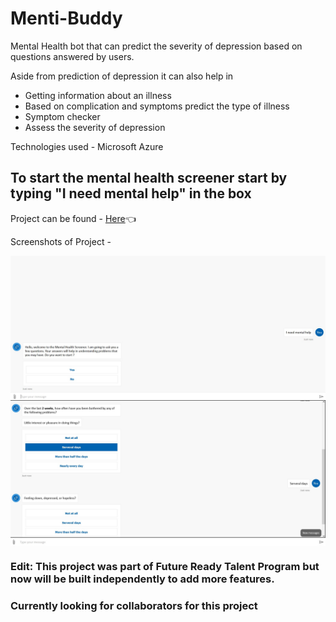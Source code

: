# Menti-Buddy
Mental Health bot that can predict the severity of depression based on questions answered by users.

Aside from prediction of depression it can also help in

- Getting information about an illness
- Based on complication and symptoms predict the type of illness
- Symptom checker
- Assess the severity of depression

Technologies used - Microsoft Azure
## To start the mental health screener start by typing "I need mental help" in the box

Project can be found - [Here](https://mentalhealthcare-bot-jh57f2nphpeii.azurewebsites.net)👈

Screenshots of Project - 


<img align = "center" width="600" src="./Intro Demo.jpg"/>


<img align = "center" width="600" src="./qstns.jpg"/>




### Edit: This project was part of Future Ready Talent Program but now will be built independently to add more features.
### Currently looking for collaborators for this project
